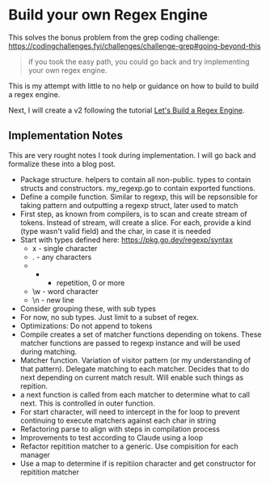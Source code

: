 # Build your own Regex Engine

This solves the bonus problem from the grep coding challenge: https://codingchallenges.fyi/challenges/challenge-grep#going-beyond-this

> if you took the easy path, you could go back and try implementing your own regex engine.

This is my attempt with little to no help or guidance on how to build to build a regex engine.

Next, I will create a v2 following the tutorial [Let's Build a Regex Engine](https://kean.blog/post/lets-build-regex).

## Implementation Notes

This are very rought notes I took during implementation. I will go back and formalize these into a blog post.

- Package structure. helpers to contain all non-public. types to contain structs and constructors. my_regexp.go to contain exported functions.
- Define a compile function. Similar to regexp, this will be repsonsible for taking pattern and outputting a regexp struct, later used to match
- First step, as known from compilers, is to scan and create stream of tokens. Instead of stream, will create a slice. For each, provide a kind (type wasn't valid field) and the char, in case it is needed
- Start with types defined here: https://pkg.go.dev/regexp/syntax
  - x - single character
  - . - any characters
  - - - repetition, 0 or more
  - \w - word character
  - \n - new line
- Consider grouping these, with sub types
- For now, no sub types. Just limit to a subset of regex.
- Optimizations: Do not append to tokens
- Compile creates a set of matcher functions depending on tokens. These matcher functions are passed to regexp instance and will be used during matching.
- Matcher function. Variation of visitor pattern (or my understanding of that pattern). Delegate matching to each matcher. Decides that to do next depending on current match result. Will enable such things as repition.
- a next function is called from each matcher to determine what to call next. This is controlled in outer function.
- For start character, will need to intercept in the for loop to prevent continuing to execute matchers against each char in string
- Refactoring parse to align with steps in compilation process
- Improvements to test according to Claude using a loop
- Refactor repitition matcher to a generic. Use compisition for each manager
- Use a map to determine if is repitiion character and get constructor for repitition matcher

